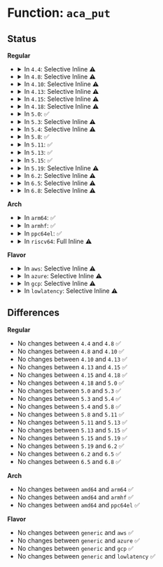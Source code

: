 # Function: <code>aca_put</code>

## Status
<b>Regular</b>
<ul>
<li>
<details>
<summary>In <code>4.4</code>: Selective Inline ⚠️</summary>

```c
void aca_put(struct ifacaddr6 *ac);
```

**Collision:** Unique Static

**Inline:** Selective

**Transformation:** False

**Instances:**

```
In net/ipv6/anycast.c (ffffffff817c3bb0)
Location: net/ipv6/anycast.c:209
Inline: True
Direct callers:
  - net/ipv6/anycast.c:__ipv6_dev_ac_inc
  - net/ipv6/anycast.c:__ipv6_dev_ac_dec
  - net/ipv6/anycast.c:ipv6_ac_destroy_dev
```
**Symbols:**

```
ffffffff817c3bb0-ffffffff817c3bec: aca_put (STB_LOCAL)
```
</details>
</li>
<li>
<details>
<summary>In <code>4.8</code>: Selective Inline ⚠️</summary>

```c
void aca_put(struct ifacaddr6 *ac);
```

**Collision:** Unique Static

**Inline:** Selective

**Transformation:** False

**Instances:**

```
In net/ipv6/anycast.c (ffffffff81830c80)
Location: net/ipv6/anycast.c:209
Inline: True
Direct callers:
  - net/ipv6/anycast.c:ipv6_ac_destroy_dev
  - net/ipv6/anycast.c:__ipv6_dev_ac_dec
  - net/ipv6/anycast.c:__ipv6_dev_ac_inc
```
**Symbols:**

```
ffffffff81830c80-ffffffff81830cba: aca_put (STB_LOCAL)
```
</details>
</li>
<li>
<details>
<summary>In <code>4.10</code>: Selective Inline ⚠️</summary>

```c
void aca_put(struct ifacaddr6 *ac);
```

**Collision:** Unique Static

**Inline:** Selective

**Transformation:** False

**Instances:**

```
In net/ipv6/anycast.c (ffffffff818626f0)
Location: net/ipv6/anycast.c:209
Inline: True
Direct callers:
  - net/ipv6/anycast.c:ipv6_ac_destroy_dev
  - net/ipv6/anycast.c:__ipv6_dev_ac_dec
  - net/ipv6/anycast.c:__ipv6_dev_ac_inc
```
**Symbols:**

```
ffffffff818626f0-ffffffff8186272a: aca_put (STB_LOCAL)
```
</details>
</li>
<li>
<details>
<summary>In <code>4.13</code>: Selective Inline ⚠️</summary>

```c
void aca_put(struct ifacaddr6 *ac);
```

**Collision:** Unique Static

**Inline:** Selective

**Transformation:** False

**Instances:**

```
In net/ipv6/anycast.c (ffffffff81886ce0)
Location: net/ipv6/anycast.c:209
Inline: True
Direct callers:
  - net/ipv6/anycast.c:ipv6_ac_destroy_dev
  - net/ipv6/anycast.c:__ipv6_dev_ac_dec
  - net/ipv6/anycast.c:__ipv6_dev_ac_inc
```
**Symbols:**

```
ffffffff81886ce0-ffffffff81886d1b: aca_put (STB_LOCAL)
```
</details>
</li>
<li>
<details>
<summary>In <code>4.15</code>: Selective Inline ⚠️</summary>

```c
void aca_put(struct ifacaddr6 *ac);
```

**Collision:** Unique Static

**Inline:** Selective

**Transformation:** False

**Instances:**

```
In net/ipv6/anycast.c (ffffffff81907ef0)
Location: net/ipv6/anycast.c:209
Inline: True
Direct callers:
  - net/ipv6/anycast.c:ipv6_ac_destroy_dev
  - net/ipv6/anycast.c:__ipv6_dev_ac_dec
  - net/ipv6/anycast.c:__ipv6_dev_ac_inc
```
**Symbols:**

```
ffffffff81907ef0-ffffffff81907f38: aca_put (STB_LOCAL)
```
</details>
</li>
<li>
<details>
<summary>In <code>4.18</code>: Selective Inline ⚠️</summary>

```c
void aca_put(struct ifacaddr6 *ac);
```

**Collision:** Unique Static

**Inline:** Selective

**Transformation:** False

**Instances:**

```
In net/ipv6/anycast.c (ffffffff8195f260)
Location: net/ipv6/anycast.c:212
Inline: True
Direct callers:
  - net/ipv6/anycast.c:ipv6_ac_destroy_dev
  - net/ipv6/anycast.c:__ipv6_dev_ac_dec
  - net/ipv6/anycast.c:__ipv6_dev_ac_inc
```
**Symbols:**

```
ffffffff8195f260-ffffffff8195f2ab: aca_put (STB_LOCAL)
```
</details>
</li>
<li>
<details>
<summary>In <code>5.0</code>: ✅</summary>

```c
void aca_put(struct ifacaddr6 *ac);
```

**Collision:** Unique Static

**Inline:** No

**Transformation:** False

**Instances:**

```
In net/ipv6/anycast.c (ffffffff81993bf0)
Location: net/ipv6/anycast.c:250
Inline: False
Direct callers:
  - net/ipv6/anycast.c:ipv6_ac_destroy_dev
  - net/ipv6/anycast.c:__ipv6_dev_ac_dec
  - net/ipv6/anycast.c:__ipv6_dev_ac_inc
```
**Symbols:**

```
ffffffff81993bf0-ffffffff81993c19: aca_put (STB_LOCAL)
```
</details>
</li>
<li>
<details>
<summary>In <code>5.3</code>: Selective Inline ⚠️</summary>

```c
void aca_put(struct ifacaddr6 *ac);
```

**Collision:** Unique Static

**Inline:** Selective

**Transformation:** False

**Instances:**

```
In net/ipv6/anycast.c (ffffffff819ff8a0)
Location: net/ipv6/anycast.c:246
Inline: True
Direct callers:
  - net/ipv6/anycast.c:ipv6_ac_destroy_dev
  - net/ipv6/anycast.c:__ipv6_dev_ac_dec
  - net/ipv6/anycast.c:__ipv6_dev_ac_inc
```
**Symbols:**

```
ffffffff819ff8a0-ffffffff819ff8c8: aca_put (STB_LOCAL)
```
</details>
</li>
<li>
<details>
<summary>In <code>5.4</code>: Selective Inline ⚠️</summary>

```c
void aca_put(struct ifacaddr6 *ac);
```

**Collision:** Unique Static

**Inline:** Selective

**Transformation:** False

**Instances:**

```
In net/ipv6/anycast.c (ffffffff81a36480)
Location: net/ipv6/anycast.c:246
Inline: True
Direct callers:
  - net/ipv6/anycast.c:ipv6_ac_destroy_dev
  - net/ipv6/anycast.c:__ipv6_dev_ac_dec
  - net/ipv6/anycast.c:__ipv6_dev_ac_inc
```
**Symbols:**

```
ffffffff81a36480-ffffffff81a364a8: aca_put (STB_LOCAL)
```
</details>
</li>
<li>
<details>
<summary>In <code>5.8</code>: ✅</summary>

```c
void aca_put(struct ifacaddr6 *ac);
```

**Collision:** Unique Static

**Inline:** No

**Transformation:** False

**Instances:**

```
In net/ipv6/anycast.c (ffffffff81b2b5d0)
Location: net/ipv6/anycast.c:253
Inline: False
Direct callers:
  - net/ipv6/anycast.c:ipv6_ac_destroy_dev
  - net/ipv6/anycast.c:__ipv6_dev_ac_dec
  - net/ipv6/anycast.c:__ipv6_dev_ac_inc
```
**Symbols:**

```
ffffffff81b2b5d0-ffffffff81b2b613: aca_put (STB_LOCAL)
```
</details>
</li>
<li>
<details>
<summary>In <code>5.11</code>: ✅</summary>

```c
void aca_put(struct ifacaddr6 *ac);
```

**Collision:** Unique Static

**Inline:** No

**Transformation:** False

**Instances:**

```
In net/ipv6/anycast.c (ffffffff81b39ff0)
Location: net/ipv6/anycast.c:253
Inline: False
Direct callers:
  - net/ipv6/anycast.c:ipv6_ac_destroy_dev
  - net/ipv6/anycast.c:__ipv6_dev_ac_dec
  - net/ipv6/anycast.c:__ipv6_dev_ac_inc
```
**Symbols:**

```
ffffffff81b39ff0-ffffffff81b3a033: aca_put (STB_LOCAL)
```
</details>
</li>
<li>
<details>
<summary>In <code>5.13</code>: ✅</summary>

```c
void aca_put(struct ifacaddr6 *ac);
```

**Collision:** Unique Static

**Inline:** No

**Transformation:** False

**Instances:**

```
In net/ipv6/anycast.c (ffffffff81b27ce0)
Location: net/ipv6/anycast.c:253
Inline: False
Direct callers:
  - net/ipv6/anycast.c:ipv6_ac_destroy_dev
  - net/ipv6/anycast.c:__ipv6_dev_ac_dec
  - net/ipv6/anycast.c:__ipv6_dev_ac_inc
```
**Symbols:**

```
ffffffff81b27ce0-ffffffff81b27d23: aca_put (STB_LOCAL)
```
</details>
</li>
<li>
<details>
<summary>In <code>5.15</code>: ✅</summary>

```c
void aca_put(struct ifacaddr6 *ac);
```

**Collision:** Unique Static

**Inline:** No

**Transformation:** False

**Instances:**

```
In net/ipv6/anycast.c (ffffffff81bedc20)
Location: net/ipv6/anycast.c:253
Inline: False
Direct callers:
  - net/ipv6/anycast.c:ipv6_ac_destroy_dev
  - net/ipv6/anycast.c:__ipv6_dev_ac_dec
  - net/ipv6/anycast.c:__ipv6_dev_ac_inc
```
**Symbols:**

```
ffffffff81bedc20-ffffffff81bedc63: aca_put (STB_LOCAL)
```
</details>
</li>
<li>
<details>
<summary>In <code>5.19</code>: Selective Inline ⚠️</summary>

```c
void aca_put(struct ifacaddr6 *ac);
```

**Collision:** Unique Static

**Inline:** Selective

**Transformation:** False

**Instances:**

```
In net/ipv6/anycast.c (ffffffff81d86150)
Location: net/ipv6/anycast.c:253
Inline: True
Direct callers:
  - net/ipv6/anycast.c:ipv6_ac_destroy_dev
  - net/ipv6/anycast.c:__ipv6_dev_ac_dec
  - net/ipv6/anycast.c:__ipv6_dev_ac_inc
```
**Symbols:**

```
ffffffff81d86150-ffffffff81d861b7: aca_put (STB_LOCAL)
```
</details>
</li>
<li>
<details>
<summary>In <code>6.2</code>: Selective Inline ⚠️</summary>

```c
void aca_put(struct ifacaddr6 *ac);
```

**Collision:** Unique Static

**Inline:** Selective

**Transformation:** False

**Instances:**

```
In net/ipv6/anycast.c (ffffffff81f53c90)
Location: net/ipv6/anycast.c:253
Inline: True
Direct callers:
  - net/ipv6/anycast.c:ipv6_ac_destroy_dev
  - net/ipv6/anycast.c:__ipv6_dev_ac_dec
  - net/ipv6/anycast.c:__ipv6_dev_ac_inc
```
**Symbols:**

```
ffffffff81f53c90-ffffffff81f53cf7: aca_put (STB_LOCAL)
```
</details>
</li>
<li>
<details>
<summary>In <code>6.5</code>: Selective Inline ⚠️</summary>

```c
void aca_put(struct ifacaddr6 *ac);
```

**Collision:** Unique Static

**Inline:** Selective

**Transformation:** False

**Instances:**

```
In net/ipv6/anycast.c (ffffffff81fb3680)
Location: net/ipv6/anycast.c:253
Inline: True
Direct callers:
  - net/ipv6/anycast.c:ipv6_ac_destroy_dev
  - net/ipv6/anycast.c:__ipv6_dev_ac_dec
  - net/ipv6/anycast.c:__ipv6_dev_ac_inc
```
**Symbols:**

```
ffffffff81fb3680-ffffffff81fb36e7: aca_put (STB_LOCAL)
```
</details>
</li>
<li>
<details>
<summary>In <code>6.8</code>: Selective Inline ⚠️</summary>

```c
void aca_put(struct ifacaddr6 *ac);
```

**Collision:** Unique Static

**Inline:** Selective

**Transformation:** False

**Instances:**

```
In net/ipv6/anycast.c (ffffffff82080ef0)
Location: net/ipv6/anycast.c:253
Inline: True
Direct callers:
  - net/ipv6/anycast.c:ipv6_ac_destroy_dev
  - net/ipv6/anycast.c:__ipv6_dev_ac_dec
  - net/ipv6/anycast.c:__ipv6_dev_ac_inc
```
**Symbols:**

```
ffffffff82080ef0-ffffffff82080f57: aca_put (STB_LOCAL)
```
</details>
</li>
</ul>
<b>Arch</b>
<ul>
<li>
<details>
<summary>In <code>arm64</code>: ✅</summary>

```c
void aca_put(struct ifacaddr6 *ac);
```

**Collision:** Unique Static

**Inline:** No

**Transformation:** False

**Instances:**

```
In net/ipv6/anycast.c (ffff800010cf6c08)
Location: net/ipv6/anycast.c:246
Inline: False
Direct callers:
  - net/ipv6/anycast.c:ipv6_ac_destroy_dev
  - net/ipv6/anycast.c:__ipv6_dev_ac_dec
  - net/ipv6/anycast.c:__ipv6_dev_ac_inc
```
**Symbols:**

```
ffff800010cf6c08-ffff800010cf6c58: aca_put (STB_LOCAL)
```
</details>
</li>
<li>
<details>
<summary>In <code>armhf</code>: ✅</summary>

```c
void aca_put(struct ifacaddr6 *ac);
```

**Collision:** Unique Static

**Inline:** No

**Transformation:** False

**Instances:**

```
In net/ipv6/anycast.c (c0dfd728)
Location: net/ipv6/anycast.c:246
Inline: False
Direct callers:
  - net/ipv6/anycast.c:ipv6_ac_destroy_dev
  - net/ipv6/anycast.c:__ipv6_dev_ac_dec
  - net/ipv6/anycast.c:__ipv6_dev_ac_inc
```
**Symbols:**

```
c0dfd728-c0dfd764: aca_put (STB_LOCAL)
```
</details>
</li>
<li>
<details>
<summary>In <code>ppc64el</code>: ✅</summary>

```c
void aca_put(struct ifacaddr6 *ac);
```

**Collision:** Unique Static

**Inline:** No

**Transformation:** False

**Instances:**

```
In net/ipv6/anycast.c (c000000000e1d420)
Location: net/ipv6/anycast.c:246
Inline: False
Direct callers:
  - net/ipv6/anycast.c:ipv6_ac_destroy_dev
  - net/ipv6/anycast.c:__ipv6_dev_ac_dec
  - net/ipv6/anycast.c:__ipv6_dev_ac_inc
```
**Symbols:**

```
c000000000e1d420-c000000000e1d488: aca_put (STB_LOCAL)
```
</details>
</li>
<li>
<details>
<summary>In <code>riscv64</code>: Full Inline ⚠️</summary>

**Collision:** Unique Static

**Inline:** Full

**Transformation:** False

**Instances:**

```
In net/ipv6/anycast.c (ffffffe000842d54)
Location: net/ipv6/anycast.c:246
Inline: True
Inline callers:
  - net/ipv6/anycast.c:ipv6_ac_destroy_dev
  - net/ipv6/anycast.c:__ipv6_dev_ac_dec
  - net/ipv6/anycast.c:__ipv6_dev_ac_inc
```
</details>
</li>
</ul>
<b>Flavor</b>
<ul>
<li>
<details>
<summary>In <code>aws</code>: Selective Inline ⚠️</summary>

```c
void aca_put(struct ifacaddr6 *ac);
```

**Collision:** Unique Static

**Inline:** Selective

**Transformation:** False

**Instances:**

```
In net/ipv6/anycast.c (ffffffff819d5b10)
Location: net/ipv6/anycast.c:246
Inline: True
Direct callers:
  - net/ipv6/anycast.c:ipv6_ac_destroy_dev
  - net/ipv6/anycast.c:__ipv6_dev_ac_dec
  - net/ipv6/anycast.c:__ipv6_dev_ac_inc
```
**Symbols:**

```
ffffffff819d5b10-ffffffff819d5b38: aca_put (STB_LOCAL)
```
</details>
</li>
<li>
<details>
<summary>In <code>azure</code>: Selective Inline ⚠️</summary>

```c
void aca_put(struct ifacaddr6 *ac);
```

**Collision:** Unique Static

**Inline:** Selective

**Transformation:** False

**Instances:**

```
In net/ipv6/anycast.c (ffffffff819928d0)
Location: net/ipv6/anycast.c:246
Inline: True
Direct callers:
  - net/ipv6/anycast.c:ipv6_ac_destroy_dev
  - net/ipv6/anycast.c:__ipv6_dev_ac_dec
  - net/ipv6/anycast.c:__ipv6_dev_ac_inc
```
**Symbols:**

```
ffffffff819928d0-ffffffff819928f8: aca_put (STB_LOCAL)
```
</details>
</li>
<li>
<details>
<summary>In <code>gcp</code>: Selective Inline ⚠️</summary>

```c
void aca_put(struct ifacaddr6 *ac);
```

**Collision:** Unique Static

**Inline:** Selective

**Transformation:** False

**Instances:**

```
In net/ipv6/anycast.c (ffffffff81a40590)
Location: net/ipv6/anycast.c:246
Inline: True
Direct callers:
  - net/ipv6/anycast.c:ipv6_ac_destroy_dev
  - net/ipv6/anycast.c:__ipv6_dev_ac_dec
  - net/ipv6/anycast.c:__ipv6_dev_ac_inc
```
**Symbols:**

```
ffffffff81a40590-ffffffff81a405b8: aca_put (STB_LOCAL)
```
</details>
</li>
<li>
<details>
<summary>In <code>lowlatency</code>: Selective Inline ⚠️</summary>

```c
void aca_put(struct ifacaddr6 *ac);
```

**Collision:** Unique Static

**Inline:** Selective

**Transformation:** False

**Instances:**

```
In net/ipv6/anycast.c (ffffffff81a4c1e0)
Location: net/ipv6/anycast.c:246
Inline: True
Direct callers:
  - net/ipv6/anycast.c:ipv6_ac_destroy_dev
  - net/ipv6/anycast.c:__ipv6_dev_ac_dec
  - net/ipv6/anycast.c:__ipv6_dev_ac_inc
```
**Symbols:**

```
ffffffff81a4c1e0-ffffffff81a4c208: aca_put (STB_LOCAL)
```
</details>
</li>
</ul>

## Differences
<b>Regular</b>
<ul>
<li>
No changes between <code>4.4</code> and <code>4.8</code> ✅
</li>
<li>
No changes between <code>4.8</code> and <code>4.10</code> ✅
</li>
<li>
No changes between <code>4.10</code> and <code>4.13</code> ✅
</li>
<li>
No changes between <code>4.13</code> and <code>4.15</code> ✅
</li>
<li>
No changes between <code>4.15</code> and <code>4.18</code> ✅
</li>
<li>
No changes between <code>4.18</code> and <code>5.0</code> ✅
</li>
<li>
No changes between <code>5.0</code> and <code>5.3</code> ✅
</li>
<li>
No changes between <code>5.3</code> and <code>5.4</code> ✅
</li>
<li>
No changes between <code>5.4</code> and <code>5.8</code> ✅
</li>
<li>
No changes between <code>5.8</code> and <code>5.11</code> ✅
</li>
<li>
No changes between <code>5.11</code> and <code>5.13</code> ✅
</li>
<li>
No changes between <code>5.13</code> and <code>5.15</code> ✅
</li>
<li>
No changes between <code>5.15</code> and <code>5.19</code> ✅
</li>
<li>
No changes between <code>5.19</code> and <code>6.2</code> ✅
</li>
<li>
No changes between <code>6.2</code> and <code>6.5</code> ✅
</li>
<li>
No changes between <code>6.5</code> and <code>6.8</code> ✅
</li>
</ul>
<b>Arch</b>
<ul>
<li>
No changes between <code>amd64</code> and <code>arm64</code> ✅
</li>
<li>
No changes between <code>amd64</code> and <code>armhf</code> ✅
</li>
<li>
No changes between <code>amd64</code> and <code>ppc64el</code> ✅
</li>
</ul>
<b>Flavor</b>
<ul>
<li>
No changes between <code>generic</code> and <code>aws</code> ✅
</li>
<li>
No changes between <code>generic</code> and <code>azure</code> ✅
</li>
<li>
No changes between <code>generic</code> and <code>gcp</code> ✅
</li>
<li>
No changes between <code>generic</code> and <code>lowlatency</code> ✅
</li>
</ul>
